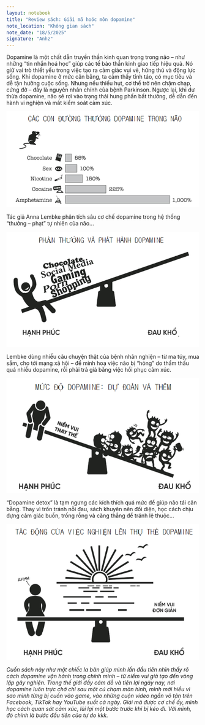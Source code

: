 ```yaml
---
layout: notebook
title: "Review sách: Giải mã hoóc môn dopamine"
note_location: "Không gian sách"
note_date: "18/5/2025"
signature: "Anhz"
---
```

  
<div class="notebook-content">
<p><span class="highlight">Dopamine</span> là một chất dẫn truyền thần kinh quan trọng trong não – như những “tin nhắn hoá học” giúp các tế bào thần kinh giao tiếp hiệu quả. Nó giữ vai trò thiết yếu trong việc tạo ra cảm giác vui vẻ, hứng thú và động lực sống. Khi <span class="highlight">dopamine</span> ở mức cân bằng, ta cảm thấy tỉnh táo, có mục tiêu và dễ tận hưởng cuộc sống. Nhưng nếu thiếu hụt, cơ thể trở nên chậm chạp, cứng đờ – đây là nguyên nhân chính của bệnh <span class="circle">Parkinson</span>. Ngược lại, khi dư thừa <span class="highlight">dopamine</span>, não sẽ rơi vào trạng thái hưng phấn bất thường, dễ dẫn đến hành vi nghiện và mất kiểm soát cảm xúc.</p>

<p>
    <img src="../assets/2025-05-18-dopamine-nation/rewards.png" alt="reward"/>
</p>

<p>Tác giả Anna Lembke phân tích sâu cơ chế <span class="underline">dopamine trong hệ thống “thưởng – phạt”</span> tự nhiên của não...</p>

<p>
    <img src="../assets/2025-05-18-dopamine-nation/happy_biased.png" alt="happy_biased"/>
</p>

<p>Lembke dùng nhiều câu chuyện thật của bệnh nhân nghiện – từ ma túy, mua sắm, cho tới mạng xã hội – để minh hoạ việc não bị “hỏng” do thẩm thấu quá nhiều <span class="highlight">dopamine</span>, rồi phải trả giá bằng việc hồi phục cảm xúc.</p>

<p>
    <img src="../assets/2025-05-18-dopamine-nation/pain_biased.png" alt="pain_biased"/>
</p>

<p><span class="box">“Dopamine detox”</span> là tạm ngưng các kích thích quá mức để giúp não tái cân bằng. Thay vì trốn tránh nỗi đau, sách khuyên nên đối diện, học cách chịu đựng cảm giác buồn, trống rỗng và căng thẳng để tránh lệ thuộc...</p>

<p>
    <img src="../assets/2025-05-18-dopamine-nation/balance.png" alt="balance"/>
</p>

<p><i>Cuốn sách này như một chiếc la bàn giúp mình lần đầu tiên nhìn thấy rõ cách <span class="highlight">dopamine</span> vận hành trong chính mình – từ niềm vui giả tạo đến vòng lặp gây nghiện. Trong thế giới đầy cám dỗ và tiện lợi ngày nay, nơi <span class="highlight">dopamine</span> luôn trực chờ chỉ sau một cú chạm màn hình, mình mới hiểu vì sao mình từng bị cuốn vào game, vào những cuộn video ngắn vô tận trên Facebook, TikTok hay YouTube suốt cả ngày. Giải mã được cơ chế ấy, mình học cách quan sát cảm xúc, lùi lại một bước trước khi bị kéo đi. Với mình, đó chính là bước đầu tiên của tự do kkk.</i></p>
</div>

